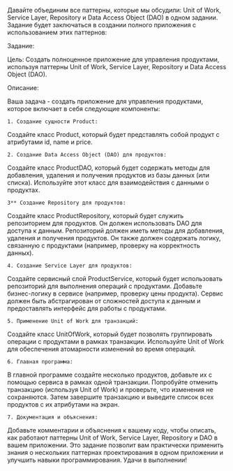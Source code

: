 Давайте объединим все паттерны, которые мы обсудили: Unit of Work, Service Layer, Repository и Data Access Object (DAO) в одном задании. Задание будет заключаться в создании полного приложения с использованием этих паттернов:

Задание:

Цель: Создать полноценное приложение для управления продуктами, используя паттерны Unit of Work, Service Layer, Repository и Data Access Object (DAO).

Описание:

Ваша задача - создать приложение для управления продуктами, которое включает в себя следующие компоненты:

`1. Создание сущности Product:`

Создайте класс Product, который будет представлять собой продукт с атрибутами id, name и price.

`2. Создание Data Access Object (DAO) для продуктов:`

Создайте класс ProductDAO, который будет содержать методы для добавления, удаления и получения продуктов из базы данных (или списка).
Используйте этот класс для взаимодействия с данными о продуктах.

`3** Создание Repository для продуктов:`

Создайте класс ProductRepository, который будет служить репозиторием для продуктов. Он должен использовать DAO для доступа к данным.
Репозиторий должен иметь методы для добавления, удаления и получения продуктов. Он также должен содержать логику, связанную с продуктами (например, проверку на корректность данных).

`4. Создание Service Layer для продуктов:`

Создайте сервисный слой ProductService, который будет использовать репозиторий для выполнения операций с продуктами.
Добавьте бизнес-логику в сервисе (например, проверку цены продукта).
Сервис должен быть абстрагирован от сложностей доступа к данным и предоставлять интерфейс для работы с продуктами.

`5. Применение Unit of Work для транзакций:`

Создайте класс UnitOfWork, который будет позволять группировать операции с продуктами в рамках транзакции.
Используйте Unit of Work для обеспечения атомарности изменений во время операций.

`6. Главная программа:`

В главной программе создайте несколько продуктов, добавьте их с помощью сервиса в рамках одной транзакции.
Попробуйте отменить транзакцию (используя Unit of Work) и проверьте, что изменения не сохраняются.
Затем завершите транзакцию и выведите список всех продуктов с их атрибутами на экран.

`7. Документация и объяснения:`

Добавьте комментарии и объяснения к вашему коду, чтобы описать, как работают паттерны Unit of Work, Service Layer, Repository и DAO в вашем приложении.
Это задание позволит вам практически применить знания о нескольких паттернах проектирования в одном приложении и улучшить навыки программирования. Удачи в выполнении!
